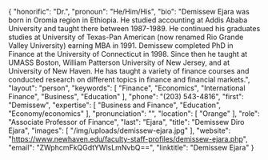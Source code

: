 {
  "honorific": "Dr.",
  "pronoun": "He/Him/His",
  "bio": "Demissew Ejara was born in Oromia region in Ethiopia. He studied accounting at Addis Ababa University and taught there between 1987-1989. He continued his graduates studies at University of Texas-Pan American (now renamed Rio Grande Valley University) earning MBA in 1991. Demissew completed PhD in Finance at the University of Connecticut in 1998. Since then he taught at UMASS Boston, William Patterson University of New Jersey, and at University of New Haven. He has taught a variety of finance courses and conducted research on different topics in finance and financial markets.",
  "layout": "person",
  "keywords": [
    "Finance",
    "Economics",
    "International Finance",
    "Business",
    "Education"
  ],
  "phone": "(203) 543-4816",
  "first": "Demissew",
  "expertise": [
    "Business and Finance",
    "Education",
    "Economy/economics"
  ],
  "pronunciation": "",
  "location": [
    "Orange"
  ],
  "role": "Associate Professor of Finance",
  "last": "Ejara",
  "title": "Demissew Diro Ejara",
  "images": [
    "/img/uploads/demissew-ejara.jpg"
  ],
  "website": "https://www.newhaven.edu/faculty-staff-profiles/demissew-ejara.php",
  "email": "ZWphcmFkQGdtYWlsLmNvbQ==",
  "linktitle": "Demissew Ejara"
}